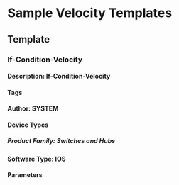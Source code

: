 # Sample Velocity Templates
## Template
### If-Condition-Velocity
#### Description: If-Condition-Velocity
#### Tags
#### Author: SYSTEM
#### Device Types
##### Product Family: Switches and Hubs
#### Software Type: IOS
#### Parameters